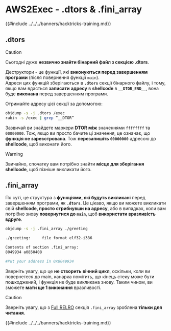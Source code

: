 # AWS2Exec - .dtors & .fini_array

{{#include ../../../banners/hacktricks-training.md}}

## .dtors

> [!CAUTION]
> Сьогодні дуже **незвично знайти бінарний файл з секцією .dtors**.

Деструктори - це функції, які **виконуються перед завершенням програми** (після повернення функції `main`).\
Адреси цих функцій зберігаються в **`.dtors`** секції бінарного файлу, і тому, якщо вам вдасться **записати** **адресу** в **shellcode** в **`__DTOR_END__`**, вона буде **виконана** перед завершенням програми.

Отримайте адресу цієї секції за допомогою:
```bash
objdump -s -j .dtors /exec
rabin -s /exec | grep “__DTOR”
```
Зазвичай ви знайдете маркери **DTOR** **між** значеннями `ffffffff` та `00000000`. Тож, якщо ви просто бачите ці значення, це означає, що **функція не зареєстрована**. Тож **перезапишіть** **`00000000`** адресою до **shellcode**, щоб виконати його.

> [!WARNING]
> Звичайно, спочатку вам потрібно знайти **місце для зберігання shellcode**, щоб пізніше викликати його.

## **.fini_array**

По суті, це структура з **функціями, які будуть викликані** перед завершенням програми, як **`.dtors`**. Це цікаво, якщо ви можете викликати свій **shellcode, просто стрибнувши на адресу**, або в випадках, коли вам потрібно знову **повернутися до `main`**, щоб **використати вразливість вдруге**.
```bash
objdump -s -j .fini_array ./greeting

./greeting:     file format elf32-i386

Contents of section .fini_array:
8049934 a0850408

#Put your address in 0x8049934
```
Зверніть увагу, що це **не створить** **вічний цикл**, оскільки, коли ви повернетеся до main, канарка помітить, що кінець стеку може бути пошкоджений, і функція не буде викликана знову. Таким чином, ви зможете **мати ще 1 виконання** вразливості.

> [!CAUTION]
> Зверніть увагу, що з [Full RELRO](../common-binary-protections-and-bypasses/relro.md) секція `.fini_array` зроблена **тільки для читання**.

{{#include ../../../banners/hacktricks-training.md}}
